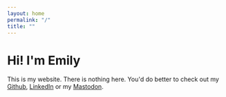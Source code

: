 ```yaml
---
layout: home
permalink: "/"
title: ""
---
```

# Hi! I'm Emily <i class="twa twa-transgender-flag"></i>
This is my website. There is nothing here. You'd do better to check out my [Github](https://github.com/emilymclean), [LinkedIn](https://www.linkedin.com/in/emilyemclean/) or my
[Mastodon](https://blahaj.zone/@emily).
